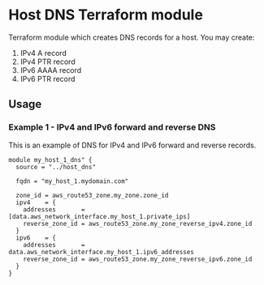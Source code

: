 # Host DNS Terraform module

Terraform module which creates DNS records for a host. You may create:
1. IPv4 A record
2. IPv4 PTR record
3. IPv6 AAAA record
4. IPv6 PTR record

## Usage

### Example 1 - IPv4 and IPv6 forward and reverse DNS

This is an example of DNS for IPv4 and IPv6 forward and reverse records.

```hcl
module my_host_1_dns" {
  source = "../host_dns"

  fqdn = "my_host_1.mydomain.com"

  zone_id = aws_route53_zone.my_zone.zone_id
  ipv4    = {
    addresses       = [data.aws_network_interface.my_host_1.private_ips]
    reverse_zone_id = aws_route53_zone.my_zone_reverse_ipv4.zone_id
  }
  ipv6    = {
    addresses       = data.aws_network_interface.my_host_1.ipv6_addresses
    reverse_zone_id = aws_route53_zone.my_zone_reverse_ipv6.zone_id
  }
}
```
